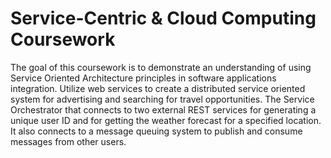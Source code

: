 # Service-Centric & Cloud Computing Coursework

The goal of this coursework is to demonstrate an understanding of using Service Oriented Architecture principles in software applications integration. Utilize web services to create a distributed service oriented system for advertising and searching for travel opportunities. 
The Service Orchestrator that connects to two external REST services for generating a unique user ID and for getting the weather forecast for a specified location. It also connects to a message queuing system to publish and consume messages from other users.
